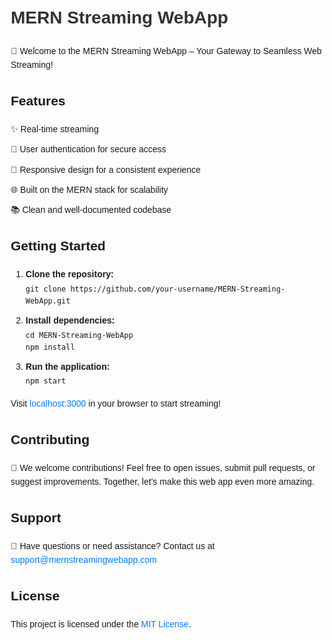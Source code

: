 <!DOCTYPE html>
<html lang="en">
<head>
  <meta charset="UTF-8">
  <meta name="viewport" content="width=device-width, initial-scale=1.0">
  <title>MERN Streaming WebApp</title>
  <style>
    body {
      font-family: 'Arial', sans-serif;
      line-height: 1.6;
      margin: 20px;
    }
    h1 {
      color: #333;
    }
    ul {
      list-style: none;
      padding: 0;
    }
    li {
      margin-bottom: 10px;
    }
    a {
      color: #007BFF;
      text-decoration: none;
    }
    a:hover {
      text-decoration: underline;
    }
  </style>
</head>
<body>
  <h1>MERN Streaming WebApp</h1>
  <p>🚀 Welcome to the MERN Streaming WebApp – Your Gateway to Seamless Web Streaming!</p>
  <h2>Features</h2>
  <ul>
    <li>✨ Real-time streaming</li>
    <li>🔐 User authentication for secure access</li>
    <li>📱 Responsive design for a consistent experience</li>
    <li>🌐 Built on the MERN stack for scalability</li>
    <li>📚 Clean and well-documented codebase</li>
  </ul>
  <h2>Getting Started</h2>
  <ol>
    <li>
      <strong>Clone the repository:</strong>
      <br>
      <code>git clone https://github.com/your-username/MERN-Streaming-WebApp.git</code>
    </li>
    <li>
      <strong>Install dependencies:</strong>
      <br>
      <code>cd MERN-Streaming-WebApp<br>npm install</code>
    </li>
    <li>
      <strong>Run the application:</strong>
      <br>
      <code>npm start</code>
    </li>
  </ol>
  <p>Visit <a href="http://localhost:3000" target="_blank">localhost:3000</a> in your browser to start streaming!</p>
  <h2>Contributing</h2>
  <p>🤝 We welcome contributions! Feel free to open issues, submit pull requests, or suggest improvements. Together, let's make this web app even more amazing.</p>
  <h2>Support</h2>
  <p>📧 Have questions or need assistance? Contact us at <a href="mailto:support@mernstreamingwebapp.com">support@mernstreamingwebapp.com</a></p>
  <h2>License</h2>
  <p>This project is licensed under the <a href="LICENSE">MIT License</a>.</p>
</body>
</html>
